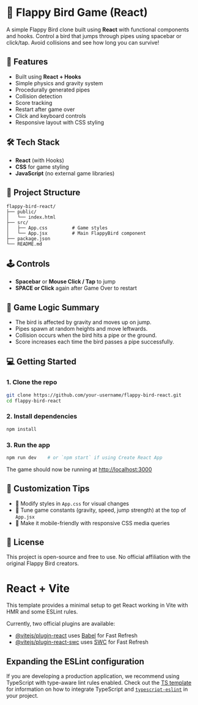 # 🐤 Flappy Bird Game (React)

A simple Flappy Bird clone built using **React** with functional components and hooks. Control a bird that jumps through pipes using spacebar or click/tap. Avoid collisions and see how long you can survive!

## 🚀 Features

* Built using **React + Hooks**
* Simple physics and gravity system
* Procedurally generated pipes
* Collision detection
* Score tracking
* Restart after game over
* Click and keyboard controls
* Responsive layout with CSS styling


## 🛠️ Tech Stack

* **React** (with Hooks)
* **CSS** for game styling
* **JavaScript** (no external game libraries)

## 📂 Project Structure

```
flappy-bird-react/
├── public/
│   └── index.html
├── src/
│   ├── App.css         # Game styles
│   └── App.jsx         # Main FlappyBird component
├── package.json
└── README.md
```

## 🕹️ Controls

* **Spacebar** or **Mouse Click / Tap** to jump
* **SPACE or Click** again after Game Over to restart

## 🧠 Game Logic Summary

* The bird is affected by gravity and moves up on jump.
* Pipes spawn at random heights and move leftwards.
* Collision occurs when the bird hits a pipe or the ground.
* Score increases each time the bird passes a pipe successfully.

## 💻 Getting Started

### 1. Clone the repo

```bash
git clone https://github.com/your-username/flappy-bird-react.git
cd flappy-bird-react
```

### 2. Install dependencies

```bash
npm install
```

### 3. Run the app

```bash
npm run dev    # or `npm start` if using Create React App
```

The game should now be running at [http://localhost:3000](http://localhost:3000)

## 🧪 Customization Tips

* 🎨 Modify styles in `App.css` for visual changes
* 🐤 Tune game constants (gravity, speed, jump strength) at the top of `App.jsx`
* 📱 Make it mobile-friendly with responsive CSS media queries


## 📝 License

This project is open-source and free to use. No official affiliation with the original Flappy Bird creators.



# React + Vite

This template provides a minimal setup to get React working in Vite with HMR and some ESLint rules.

Currently, two official plugins are available:

- [@vitejs/plugin-react](https://github.com/vitejs/vite-plugin-react/blob/main/packages/plugin-react) uses [Babel](https://babeljs.io/) for Fast Refresh
- [@vitejs/plugin-react-swc](https://github.com/vitejs/vite-plugin-react/blob/main/packages/plugin-react-swc) uses [SWC](https://swc.rs/) for Fast Refresh

## Expanding the ESLint configuration

If you are developing a production application, we recommend using TypeScript with type-aware lint rules enabled. Check out the [TS template](https://github.com/vitejs/vite/tree/main/packages/create-vite/template-react-ts) for information on how to integrate TypeScript and [`typescript-eslint`](https://typescript-eslint.io) in your project.

